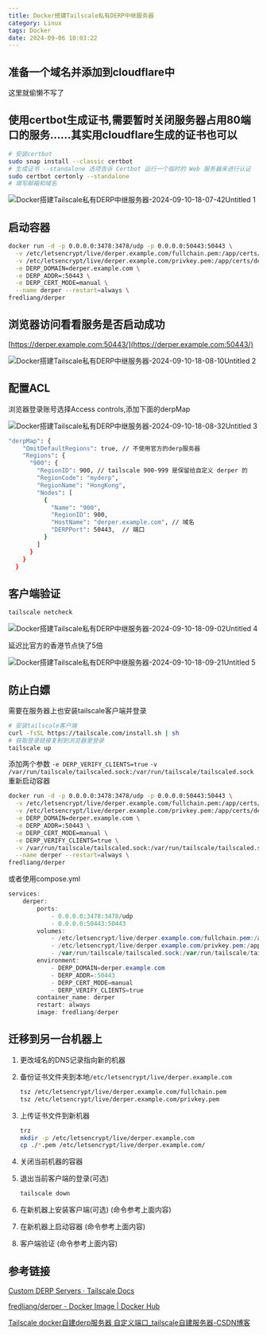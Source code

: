 ```yaml
---
title: Docker搭建Tailscale私有DERP中继服务器
category: Linux
tags: Docker
date: 2024-09-06 10:03:22
---
```


## 准备一个域名并添加到cloudflare中
这里就偷懒不写了

## 使用certbot生成证书,需要暂时关闭服务器占用80端口的服务……其实用cloudflare生成的证书也可以

```bash
# 安装certbot
sudo snap install --classic certbot
# 生成证书 --standalone 选项告诉 Certbot 运行一个临时的 Web 服务器来进行认证
sudo certbot certonly --standalone 
# 填写邮箱和域名
```

![Docker搭建Tailscale私有DERP中继服务器-2024-09-10-18-07-42Untitled 1](https://cdn.jsdelivr.net/gh/kenis1108/imgbed@main/Docker搭建Tailscale私有DERP中继服务器-2024-09-10-18-07-42Untitled%201.png)

## 启动容器

```bash
docker run -d -p 0.0.0.0:3478:3478/udp -p 0.0.0.0:50443:50443 \
  -v /etc/letsencrypt/live/derper.example.com/fullchain.pem:/app/certs/derper.example.com.crt \
  -v /etc/letsencrypt/live/derper.example.com/privkey.pem:/app/certs/derper.example.com.key \
  -e DERP_DOMAIN=derper.example.com \
  -e DERP_ADDR=:50443 \
  -e DERP_CERT_MODE=manual \
  --name derper --restart=always \
fredliang/derper
```

## 浏览器访问看看服务是否启动成功

[https://derper.example.com:50443/](https://derper.example.com:50443/)

![Docker搭建Tailscale私有DERP中继服务器-2024-09-10-18-08-10Untitled 2](https://cdn.jsdelivr.net/gh/kenis1108/imgbed@main/Docker搭建Tailscale私有DERP中继服务器-2024-09-10-18-08-10Untitled%202.png)

## 配置ACL

浏览器登录账号选择Access controls,添加下面的derpMap

![Docker搭建Tailscale私有DERP中继服务器-2024-09-10-18-08-32Untitled 3](https://cdn.jsdelivr.net/gh/kenis1108/imgbed@main/Docker搭建Tailscale私有DERP中继服务器-2024-09-10-18-08-32Untitled%203.png)

```bash
"derpMap": {
    "OmitDefaultRegions": true, // 不使用官方的derp服务器
    "Regions": {
      "900": {
        "RegionID": 900, // tailscale 900-999 是保留给自定义 derper 的
        "RegionCode": "myderp",
        "RegionName": "HongKong",
        "Nodes": [
          {
            "Name": "900",
            "RegionID": 900,
            "HostName": "derper.example.com", // 域名
            "DERPPort": 50443,  // 端口
          }
        ]
      }
    }
  }
```

## 客户端验证

```bash
tailscale netcheck 
```

![Docker搭建Tailscale私有DERP中继服务器-2024-09-10-18-09-02Untitled 4](https://cdn.jsdelivr.net/gh/kenis1108/imgbed@main/Docker搭建Tailscale私有DERP中继服务器-2024-09-10-18-09-02Untitled%204.png)

延迟比官方的香港节点快了5倍

![Docker搭建Tailscale私有DERP中继服务器-2024-09-10-18-09-21Untitled 5](https://cdn.jsdelivr.net/gh/kenis1108/imgbed@main/Docker搭建Tailscale私有DERP中继服务器-2024-09-10-18-09-21Untitled%205.png)

## 防止白嫖

需要在服务器上也安装tailscale客户端并登录

```bash
# 安装tailscale客户端
curl -fsSL https://tailscale.com/install.sh | sh
# 获取登录链接复制到浏览器里登录
tailscale up
```

添加两个参数 `-e DERP_VERIFY_CLIENTS=true` `-v /var/run/tailscale/tailscaled.sock:/var/run/tailscale/tailscaled.sock`重新启动容器 

```bash
docker run -d -p 0.0.0.0:3478:3478/udp -p 0.0.0.0:50443:50443 \
  -v /etc/letsencrypt/live/derper.example.com/fullchain.pem:/app/certs/derper.example.com.crt \
  -v /etc/letsencrypt/live/derper.example.com/privkey.pem:/app/certs/derper.example.com.key \
  -e DERP_DOMAIN=derper.example.com \
  -e DERP_ADDR=:50443 \
  -e DERP_CERT_MODE=manual \
  -e DERP_VERIFY_CLIENTS=true \
  -v /var/run/tailscale/tailscaled.sock:/var/run/tailscale/tailscaled.sock \
  --name derper --restart=always \
fredliang/derper
```

或者使用compose.yml

```powershell
services:
    derper:
        ports:
            - 0.0.0.0:3478:3478/udp
            - 0.0.0.0:50443:50443
        volumes:
            - /etc/letsencrypt/live/derper.example.com/fullchain.pem:/app/certs/derper.example.com.crt
            - /etc/letsencrypt/live/derper.example.com/privkey.pem:/app/certs/derper.example.com.key
            - /var/run/tailscale/tailscaled.sock:/var/run/tailscale/tailscaled.sock
        environment:
            - DERP_DOMAIN=derper.example.com
            - DERP_ADDR=:50443
            - DERP_CERT_MODE=manual
            - DERP_VERIFY_CLIENTS=true
        container_name: derper
        restart: always
        image: fredliang/derper
```

## 迁移到另一台机器上

1. 更改域名的DNS记录指向新的机器
2. 备份证书文件夹到本地`/etc/letsencrypt/live/derper.example.com`
    
    ```bash
    tsz /etc/letsencrypt/live/derper.example.com/fullchain.pem
    tsz /etc/letsencrypt/live/derper.example.com/privkey.pem
    ```
    
3. 上传证书文件到新机器
    
    ```bash
    trz
    mkdir -p /etc/letsencrypt/live/derper.example.com
    cp ./*.pem /etc/letsencrypt/live/derper.example.com/
    ```
    
4. 关闭当前机器的容器
5. 退出当前客户端的登录(可选)
    
    ```bash
    tailscale down
    ```
    
6. 在新机器上安装客户端(可选) (命令参考上面内容)
7. 在新机器上启动容器 (命令参考上面内容)
8. 客户端验证 (命令参考上面内容)

## 参考链接

[Custom DERP Servers · Tailscale Docs](https://tailscale.com/kb/1118/custom-derp-servers)

[fredliang/derper - Docker Image | Docker Hub](https://hub.docker.com/r/fredliang/derper)

[Tailscale docker自建derp服务器 自定义端口_tailscale自建服务器-CSDN博客](https://blog.csdn.net/baidu_15707443/article/details/137582347)